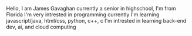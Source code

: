 Hello, I am James Gavaghan
currently a senior in highschool, I'm from Florida
I'm very intrested in programming
currently I'm learning javascript/java, html/css, python, c++, c
I'm intrested in learning back-end dev, ai, and cloud computing
